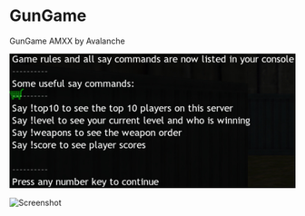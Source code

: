 # GunGame
GunGame AMXX by Avalanche

![Screenshot](gg_RULES_MESSAGE_LINE3.jpg)

![Screenshot](main/gg_WELCOME_MESSAGE_LINE8)
